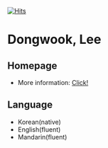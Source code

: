 [![Hits](https://hits.seeyoufarm.com/api/count/incr/badge.svg?url=https%3A%2F%2Fgithub.com%2Fdwsmart32&count_bg=%234387CF&title_bg=%23555555&icon=github.svg&icon_color=%23FFFFFF&title=hits&edge_flat=false)](https://hits.seeyoufarm.com)

# Dongwook, Lee

## Homepage
- More information: [Click!](https://dwsmart32.github.io/)

## Language
- Korean(native)
- English(fluent)
- Mandarin(fluent)

